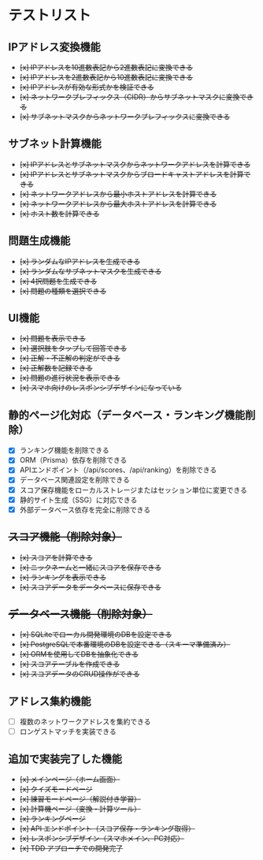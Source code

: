 # テストリスト

## IPアドレス変換機能
- ~~[x] IPアドレスを10進数表記から2進数表記に変換できる~~
- ~~[x] IPアドレスを2進数表記から10進数表記に変換できる~~
- ~~[x] IPアドレスが有効な形式かを検証できる~~
- ~~[x] ネットワークプレフィックス（CIDR）からサブネットマスクに変換できる~~
- ~~[x] サブネットマスクからネットワークプレフィックスに変換できる~~

## サブネット計算機能
- ~~[x] IPアドレスとサブネットマスクからネットワークアドレスを計算できる~~
- ~~[x] IPアドレスとサブネットマスクからブロードキャストアドレスを計算できる~~
- ~~[x] ネットワークアドレスから最小ホストアドレスを計算できる~~
- ~~[x] ネットワークアドレスから最大ホストアドレスを計算できる~~
- ~~[x] ホスト数を計算できる~~

## 問題生成機能
- ~~[x] ランダムなIPアドレスを生成できる~~
- ~~[x] ランダムなサブネットマスクを生成できる~~
- ~~[x] 4択問題を生成できる~~
- ~~[x] 問題の種類を選択できる~~

## UI機能
- ~~[x] 問題を表示できる~~
- ~~[x] 選択肢をタップして回答できる~~
- ~~[x] 正解・不正解の判定ができる~~
- ~~[x] 正解数を記録できる~~
- ~~[x] 問題の進行状況を表示できる~~
- ~~[x] スマホ向けのレスポンシブデザインになっている~~

## 静的ページ化対応（データベース・ランキング機能削除）
- [x] ランキング機能を削除できる
- [x] ORM（Prisma）依存を削除できる
- [x] APIエンドポイント（/api/scores、/api/ranking）を削除できる
- [x] データベース関連設定を削除できる
- [x] スコア保存機能をローカルストレージまたはセッション単位に変更できる
- [x] 静的サイト生成（SSG）に対応できる
- [x] 外部データベース依存を完全に削除できる

## ~~スコア機能（削除対象）~~
- ~~[x] スコアを計算できる~~
- ~~[x] ニックネームと一緒にスコアを保存できる~~
- ~~[x] ランキングを表示できる~~
- ~~[x] スコアデータをデータベースに保存できる~~

## ~~データベース機能（削除対象）~~
- ~~[x] SQLiteでローカル開発環境のDBを設定できる~~
- ~~[x] PostgreSQLで本番環境のDBを設定できる（スキーマ準備済み）~~
- ~~[x] ORMを使用してDBを抽象化できる~~
- ~~[x] スコアテーブルを作成できる~~
- ~~[x] スコアデータのCRUD操作ができる~~

## アドレス集約機能
- [ ] 複数のネットワークアドレスを集約できる
- [ ] ロンゲストマッチを実装できる

## 追加で実装完了した機能
- ~~[x] メインページ（ホーム画面）~~
- ~~[x] クイズモードページ~~  
- ~~[x] 練習モードページ（解説付き学習）~~
- ~~[x] 計算機ページ（変換・計算ツール）~~
- ~~[x] ランキングページ~~
- ~~[x] API エンドポイント（スコア保存・ランキング取得）~~
- ~~[x] レスポンシブデザイン（スマホメイン、PC対応）~~
- ~~[x] TDD アプローチでの開発完了~~
